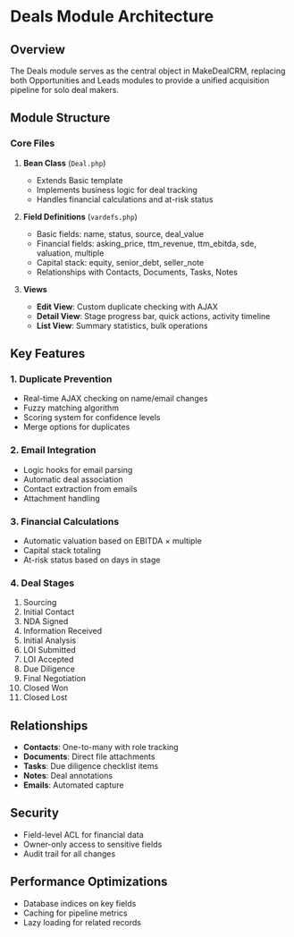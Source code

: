 # Deals Module Architecture

## Overview

The Deals module serves as the central object in MakeDealCRM, replacing both Opportunities and Leads modules to provide a unified acquisition pipeline for solo deal makers.

## Module Structure

### Core Files

1. **Bean Class** (`Deal.php`)
   - Extends Basic template
   - Implements business logic for deal tracking
   - Handles financial calculations and at-risk status

2. **Field Definitions** (`vardefs.php`)
   - Basic fields: name, status, source, deal_value
   - Financial fields: asking_price, ttm_revenue, ttm_ebitda, sde, valuation, multiple
   - Capital stack: equity, senior_debt, seller_note
   - Relationships with Contacts, Documents, Tasks, Notes

3. **Views**
   - **Edit View**: Custom duplicate checking with AJAX
   - **Detail View**: Stage progress bar, quick actions, activity timeline
   - **List View**: Summary statistics, bulk operations

## Key Features

### 1. Duplicate Prevention
- Real-time AJAX checking on name/email changes
- Fuzzy matching algorithm
- Scoring system for confidence levels
- Merge options for duplicates

### 2. Email Integration
- Logic hooks for email parsing
- Automatic deal association
- Contact extraction from emails
- Attachment handling

### 3. Financial Calculations
- Automatic valuation based on EBITDA × multiple
- Capital stack totaling
- At-risk status based on days in stage

### 4. Deal Stages
1. Sourcing
2. Initial Contact
3. NDA Signed
4. Information Received
5. Initial Analysis
6. LOI Submitted
7. LOI Accepted
8. Due Diligence
9. Final Negotiation
10. Closed Won
11. Closed Lost

## Relationships

- **Contacts**: One-to-many with role tracking
- **Documents**: Direct file attachments
- **Tasks**: Due diligence checklist items
- **Notes**: Deal annotations
- **Emails**: Automated capture

## Security

- Field-level ACL for financial data
- Owner-only access to sensitive fields
- Audit trail for all changes

## Performance Optimizations

- Database indices on key fields
- Caching for pipeline metrics
- Lazy loading for related records